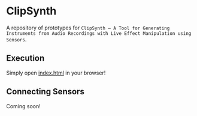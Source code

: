 # ClipSynth
A repository of prototypes for ``ClipSynth – A Tool for Generating Instruments from Audio Recordings with Live Effect Manipulation using Sensors``.

## Execution
Simply open [index.html](https://ucsb-sera-audio-research.github.io/ClipSynth/) in your browser!

## Connecting Sensors
Coming soon!